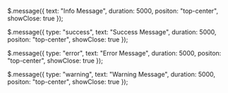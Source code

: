 $.message({
  text: "Info Message",
  duration: 5000,
  positon: "top-center",
  showClose: true
});

$.message({
  type: "success",
  text: "Success Message",
  duration: 5000,
  positon: "top-center",
  showClose: true
});

$.message({
  type: "error",
  text: "Error Message",
  duration: 5000,
  positon: "top-center",
  showClose: true
});

$.message({
  type: "warning",
  text: "Warning Message",
  duration: 5000,
  positon: "top-center",
  showClose: true
});